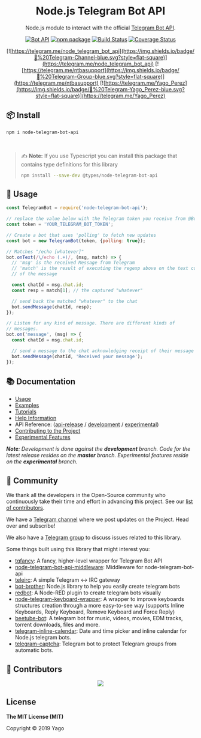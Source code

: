 <h1 align="center">Node.js Telegram Bot API</h1>

<div align="center">

Node.js module to interact with the official [Telegram Bot API](https://core.telegram.org/bots/api).


[![Bot API](https://img.shields.io/badge/Bot%20API-v.6.3-00aced.svg?style=flat-square&logo=telegram)](https://core.telegram.org/bots/api)
[![npm package](https://img.shields.io/npm/v/node-telegram-bot-api?logo=npm&style=flat-square)](https://www.npmjs.org/package/node-telegram-bot-api)
[![Build Status](https://img.shields.io/travis/yagop/node-telegram-bot-api/master?style=flat-square&logo=travis)](https://travis-ci.org/yagop/node-telegram-bot-api)
[![Coverage Status](https://img.shields.io/codecov/c/github/yagop/node-telegram-bot-api?style=flat-square&logo=codecov)](https://codecov.io/gh/yagop/node-telegram-bot-api)

[![https://telegram.me/node_telegram_bot_api](https://img.shields.io/badge/💬%20Telegram-Channel-blue.svg?style=flat-square)](https://telegram.me/node_telegram_bot_api)
[![https://telegram.me/ntbasupport](https://img.shields.io/badge/💬%20Telegram-Group-blue.svg?style=flat-square)](https://telegram.me/ntbasupport)
[![https://telegram.me/Yago_Perez](https://img.shields.io/badge/💬%20Telegram-Yago_Perez-blue.svg?style=flat-square)](https://telegram.me/Yago_Perez)

</div>

## 📦 Install

```sh
npm i node-telegram-bot-api
```

<br/>

> ✍️ **Note:** If you use Typescript you can install this package that contains type definitions for this library
>```sh
>npm install --save-dev @types/node-telegram-bot-api
>```

## 🚀 Usage

```js
const TelegramBot = require('node-telegram-bot-api');

// replace the value below with the Telegram token you receive from @BotFather
const token = 'YOUR_TELEGRAM_BOT_TOKEN';

// Create a bot that uses 'polling' to fetch new updates
const bot = new TelegramBot(token, {polling: true});

// Matches "/echo [whatever]"
bot.onText(/\/echo (.+)/, (msg, match) => {
  // 'msg' is the received Message from Telegram
  // 'match' is the result of executing the regexp above on the text content
  // of the message

  const chatId = msg.chat.id;
  const resp = match[1]; // the captured "whatever"

  // send back the matched "whatever" to the chat
  bot.sendMessage(chatId, resp);
});

// Listen for any kind of message. There are different kinds of
// messages.
bot.on('message', (msg) => {
  const chatId = msg.chat.id;

  // send a message to the chat acknowledging receipt of their message
  bot.sendMessage(chatId, 'Received your message');
});
```

## 📚 Documentation

* [Usage][usage]
* [Examples][examples]
* [Tutorials][tutorials]
* [Help Information][help]
* API Reference: ([api-release](../master/doc/api.md) / [development][api-dev] / [experimental][api-experimental])
* [Contributing to the Project][contributing]
* [Experimental Features][experimental]

_**Note**: Development is done against the **development** branch.
Code for the latest release resides on the **master** branch.
Experimental features reside on the **experimental** branch._


## 💭 Community

We thank all the developers in the Open-Source community who continuously
take their time and effort in advancing this project.
See our [list of contributors][contributors].

We have a [Telegram channel][tg-channel] where we post updates on
the Project. Head over and subscribe!

We also have a [Telegram  group][tg-group] to discuss issues related to this library.

Some things built using this library that might interest you:

* [tgfancy](https://github.com/GochoMugo/tgfancy): A fancy, higher-level wrapper for Telegram Bot API
* [node-telegram-bot-api-middleware](https://github.com/idchlife/node-telegram-bot-api-middleware): Middleware for node-telegram-bot-api
* [teleirc](https://github.com/FruitieX/teleirc): A simple Telegram ↔ IRC gateway
* [bot-brother](https://github.com/SerjoPepper/bot-brother): Node.js library to help you easily create telegram bots
* [redbot](https://github.com/guidone/node-red-contrib-chatbot): A Node-RED plugin to create telegram bots visually
* [node-telegram-keyboard-wrapper](https://github.com/alexandercerutti/node-telegram-keyboard-wrapper): A wrapper to improve keyboards structures creation through a more easy-to-see way (supports Inline Keyboards, Reply Keyboard, Remove Keyboard and Force Reply)
* [beetube-bot](https://github.com/kodjunkie/beetube-bot): A telegram bot for music, videos, movies, EDM tracks, torrent downloads, files and more.
* [telegram-inline-calendar](https://github.com/VDS13/telegram-inline-calendar): Date and time picker and inline calendar for Node.js telegram bots.
* [telegram-captcha](https://github.com/VDS13/telegram-captcha): Telegram bot to protect Telegram groups from automatic bots.


## 👥 Contributors

<p align="center">
  <a href="https://github.com/yagop/node-telegram-bot-api/graphs/contributors">
    <img src="https://contrib.rocks/image?repo=yagop/node-telegram-bot-api" />
  </a>
</p>

## License

**The MIT License (MIT)**

Copyright © 2019 Yago

[usage]:https://github.com/yagop/node-telegram-bot-api/tree/master/doc/usage.md
[examples]:https://github.com/yagop/node-telegram-bot-api/tree/master/examples
[help]:https://github.com/yagop/node-telegram-bot-api/tree/master/doc/help.md
[tutorials]:https://github.com/yagop/node-telegram-bot-api/tree/master/doc/tutorials.md
[api-dev]:https://github.com/yagop/node-telegram-bot-api/tree/master/doc/api.md
[api-release]:https://github.com/yagop/node-telegram-bot-api/tree/release/doc/api.md
[api-experimental]:https://github.com/yagop/node-telegram-bot-api/tree/experimental/doc/api.md
[contributing]:https://github.com/yagop/node-telegram-bot-api/tree/master/CONTRIBUTING.md
[contributors]:https://github.com/yagop/node-telegram-bot-api/graphs/contributors
[experimental]:https://github.com/yagop/node-telegram-bot-api/tree/master/doc/experimental.md
[tg-channel]:https://telegram.me/node_telegram_bot_api
[tg-group]:https://telegram.me/ntbasupport
